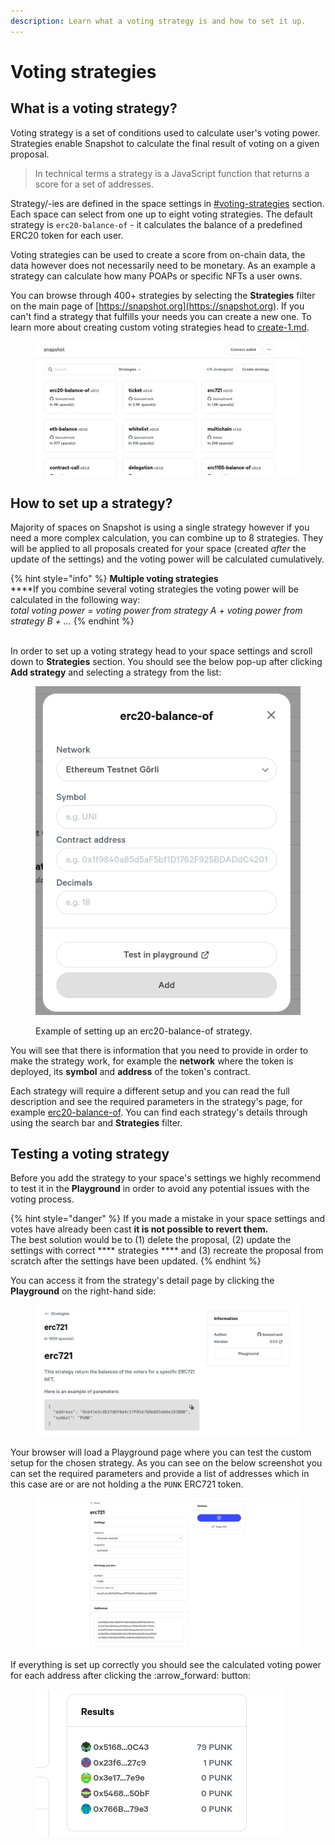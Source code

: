 ```yaml
---
description: Learn what a voting strategy is and how to set it up.
---
```


# Voting strategies

## What is a voting strategy?

Voting strategy is a set of conditions used to calculate user's voting power. Strategies enable Snapshot to calculate the final result of voting on a given proposal.

> &#x20;In technical terms a strategy is a JavaScript function that returns a score for a set of addresses.&#x20;

Strategy/-ies are defined in the space settings in [#voting-strategies](../spaces/settings.md#voting-strategies "mention") section. Each space can select from one up to eight voting strategies. The default strategy is `erc20-balance-of` - it calculates the balance of a predefined ERC20 token for each user.

Voting strategies can be used to create a score from on-chain data, the data however does not necessarily need to be monetary. As an example a strategy can calculate how many POAPs or specific NFTs a user owns.

You can browse through 400+ strategies by selecting the **Strategies** filter on the main page of [https://snapshot.org](https://snapshot.org). If you can't find a strategy that fulfills your needs you can create a new one. To learn more about creating custom voting strategies head to [create-1.md](../guides/create-1.md "mention").

<figure><img src="../.gitbook/assets/image.png" alt=""><figcaption></figcaption></figure>

## How to set up a strategy?

Majority of spaces on Snapshot is using a single strategy however if you need a more complex calculation, you can combine up to 8 strategies. They will be applied to all proposals created for your space (created _after_ the update of the settings) and the voting power will be calculated cumulatively.&#x20;

{% hint style="info" %}
**Multiple voting strategies**\
****If you combine several voting strategies the voting power will be calculated in the following way:\
_total voting power = voting power from strategy A + voting power from strategy B + ..._
{% endhint %}

\
In order to set up a voting strategy head to your space settings and scroll down to **Strategies** section. You should see the below pop-up after clicking **Add strategy** and selecting a strategy from the list:

<figure><img src="../.gitbook/assets/image (4).png" alt=""><figcaption><p>Example of setting up an erc20-balance-of strategy.</p></figcaption></figure>

You will see that there is information that you need to provide in order to make the strategy work, for example the **network** where the token is deployed, its **symbol** and **address** of the token's contract.&#x20;

Each strategy will require a different setup and you can read the full description and see the required parameters in the strategy's page, for example [erc20-balance-of](https://snapshot.org/#/strategy/erc20-balance-of). You can find each strategy's details through using the search bar and **Strategies** filter.

## Testing a voting strategy

Before you add the strategy to your space's settings we highly recommend to test it in the **Playground** in order to avoid any potential issues with the voting process.

{% hint style="danger" %}
If you made a mistake in your space settings and votes have already been cast **it is not possible to revert them.** \
The best solution would be to (1) delete the proposal, (2) update the settings with correct **** strategies **** and (3) recreate the proposal from scratch after the settings have been updated.
{% endhint %}

You can access it from the strategy's detail page by clicking the **Playground** on the right-hand side:

<figure><img src="../.gitbook/assets/image (6).png" alt=""><figcaption></figcaption></figure>

Your browser will load a Playground page where you can test the custom setup for the chosen strategy. As you can see on the below screenshot you can set the required parameters and provide a list of addresses which in this case are or are not holding a the `PUNK` ERC721 token.&#x20;

<figure><img src="../.gitbook/assets/image (15).png" alt=""><figcaption></figcaption></figure>

If everything is set up correctly you should see the calculated voting power for each address after clicking the :arrow\_forward: button:

<figure><img src="../.gitbook/assets/image (27).png" alt=""><figcaption></figcaption></figure>
